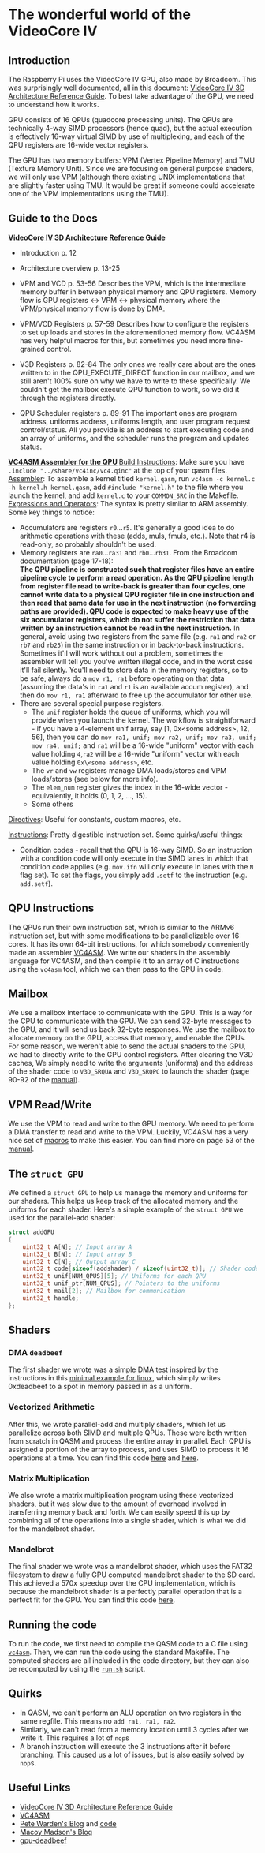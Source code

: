 # The wonderful world of the VideoCore IV

## Introduction

The Raspberry Pi uses the VideoCore IV GPU, also made by Broadcom. This was surprisingly well documented, all in this document: [VideoCore IV 3D Architecture Reference Guide](./docs/VideoCore%20IV%203D%20Architecture%20Reference%20Guide.pdf). To best take advantage of the GPU, we need to understand how it works.

GPU consists of 16 QPUs (quadcore processing units). The QPUs are technically 4-way SIMD processors (hence quad), but the actual execution is effectively 16-way virtual SIMD by use of multiplexing, and each of the QPU registers are 16-wide vector registers. 

The GPU has two memory buffers: VPM (Vertex Pipeline Memory) and TMU (Texture Memory Unit). Since we are focusing on general purpose shaders, we will only use VPM (although there existing UNIX implementations that are slightly faster using TMU. It would be great if someone could accelerate one of the VPM implementations using the TMU).

## Guide to the Docs

<b>[VideoCore IV 3D Architecture Reference Guide](./docs/VideoCore%20IV%203D%20Architecture%20Reference%20Guide.pdf) </b> 

- Introduction p. 12 
- Architecture overview p. 13-25

- VPM and VCD p. 53-56 
Describes the VPM, which is the intermediate memory buffer in between physical memory and QPU registers. Memory flow is GPU registers <-> VPM <-> physical memory where the VPM/physical memory flow is done by DMA. 
- VPM/VCD Registers p. 57-59 
Describes how to configure the registers to set up loads and stores in the aforementioned memory flow. VC4ASM has very helpful macros for this, but sometimes you need more fine-grained control. 
- V3D Registers p. 82-84 
The only ones we really care about are the ones written to in the QPU_EXECUTE_DIRECT function in our mailbox, and we still aren't 100% sure on why we have to write to these specifically. We couldn't get the mailbox execute QPU function to work, so we did it through the registers directly. 
- QPU Scheduler registers p. 89-91 
The important ones are program address, uniforms address, uniforms length, and user program request control/status. All you provide is an address to start executing code and an array of uniforms, and the scheduler runs the program and updates status. 

<b>[VC4ASM Assembler for the QPU](https://maazl.de/project/vc4asm/doc/index.html) </b> 
[Build Instructions](https://maazl.de/project/vc4asm/doc/index.html#build): Make sure you have `.include "../share/vc4inc/vc4.qinc"` at the top of your qasm files. 
[Assembler](https://maazl.de/project/vc4asm/doc/index.html#vc4asm): To assemble a kernel titled `kernel.qasm`, run `vc4asm -c kernel.c -h kernel.h kernel.qasm`, add `#include "kernel.h"` to the file where you launch the kernel,  and add `kernel.c` to your `COMMON_SRC` in the Makefile. 
[Expressions and Operators](https://www.maazl.de/project/vc4asm/doc/expressions.html): The syntax is pretty similar to ARM assembly. Some key things to notice:
- Accumulators are registers `r0`...`r5`. It's generally a good idea to do arithmetic operations with these (adds, muls, fmuls, etc.). Note that r4 is read-only, so probably shouldn't be used. 
- Memory registers are `ra0`...`ra31` and `rb0`...`rb31`. From the Broadcom documentation (page 17-18):  
    <b>The QPU pipeline is constructed such that register files have an entire pipeline cycle to perform a read operation. As the QPU pipeline length from register file read to write-back is greater than four cycles, one cannot write data to a physical QPU register file in one instruction and then read that same data for use in the next instruction (no forwarding paths are provided). QPU code is expected to make heavy use of the six accumulator registers, which do not suffer the restriction that data written by an instruction cannot be read in the next instruction.</b>
In general, avoid using two registers from the same file (e.g. `ra1` and `ra2` or `rb7` and `rb25`) in the same instruction or in back-to-back instructions. Sometimes it'll will work without out a problem, sometimes the assembler will tell you you've written illegal code, and in the worst case it'll fail silently. You'll need to store data in the memory registers, so to be safe, always do a `mov r1, ra1` before operating on that data (assuming the data's in `ra1` and `r1` is an available accum register), and then do `mov r1, ra1` afterward to free up the accumulator for other use.
- There are several special purpose registers. 
  - The `unif` register holds the queue of uniforms, which you will provide when you launch the kernel. The workflow is straightforward - if you have  a 4-element unif array, say [1, 0x\<some address>, 12, 56], then you can do 
`mov ra1, unif; mov ra2, unif; mov ra3, unif; mov ra4, unif;` and `ra1` will be a 16-wide "uniform" vector with each value holding `4`,`ra2` will be a 16-wide "uniform" vector with each value holding `0x\<some address>`, etc. 
  - The `vr` and `vw` registers manage DMA loads/stores and VPM loads/stores (see below for more info). 
  - The `elem_num` register gives the index in the 16-wide vector - equivalently, it holds (0, 1, 2, ..., 15). 
  - Some others

[Directives](https://www.maazl.de/project/vc4asm/doc/directives.html): Useful for constants, custom macros, etc. 

[Instructions](https://www.maazl.de/project/vc4asm/doc/instructions.html): Pretty digestible instruction set. Some quirks/useful things:

- Condition codes - recall that the QPU is 16-way SIMD. So an instruction with a condition code will only execute in the SIMD lanes in which that condition code applies (e.g. `mov.ifn` will only execute in lanes with the `N` flag set). To set the flags, you simply add `.setf` to the instruction (e.g. `add.setf`).   


## QPU Instructions

The QPUs run their own instruction set, which is similar to the ARMv6 instruction set, but with some modifications to be parallelizable over 16 cores. It has its own 64-bit instructions, for which somebody conveniently made an assembler [VC4ASM](https://maazl.de/project/vc4asm/doc/index.html). We write our shaders in the assembly language for VC4ASM, and then compile it to an array of C instructions using the `vc4asm` tool, which we can then pass to the GPU in code.

## Mailbox

We use a mailbox interface to communicate with the GPU. This is a way for the CPU to communicate with the GPU. We can send 32-byte messages to the GPU, and it will send us back 32-byte responses. We use the mailbox to allocate memory on the GPU, access that memory, and enable the QPUs. For some reason, we weren't able to send the actual shaders to the GPU, we had to directly write to the GPU control registers. After clearing the V3D caches, We simply need to write the arguments (uniforms) and the address of the shader code to `V3D_SRQUA` and `V3D_SRQPC` to launch the shader (page 90-92 of the [manual](./docs/VideoCore%20IV%203D%20Architecture%20Reference%20Guide.pdf)).

## VPM Read/Write

We use the VPM to read and write to the GPU memory. We need to perform a DMA transfer to read and write to the VPM. Luckily, VC4ASM has a very nice set of [macros](https://maazl.de/project/vc4asm/doc/vc4.qinc.html#VPM) to make this easier. You can find more on page 53 of the [manual](./docs/VideoCore%20IV%203D%20Architecture%20Reference%20Guide.pdf).

## The `struct GPU`

We defined a `struct GPU` to help us manage the memory and uniforms for our shaders. This helps us keep track of the allocated memory and the uniforms for each shader. Here's a simple example of the `struct GPU` we used for the parallel-add shader:

```c
struct addGPU
{
    uint32_t A[N]; // Input array A
    uint32_t B[N]; // Input array B
    uint32_t C[N]; // Output array C
    uint32_t code[sizeof(addshader) / sizeof(uint32_t)]; // Shader code
    uint32_t unif[NUM_QPUS][5]; // Uniforms for each QPU
    uint32_t unif_ptr[NUM_QPUS]; // Pointers to the uniforms
    uint32_t mail[2]; // Mailbox for communication
    uint32_t handle;
};
```

## Shaders

### DMA `deadbeef`

The first shader we wrote was a simple DMA test inspired by the instructions in this [minimal example for linux](https://github.com/0xfaded/gpu-deadbeef), which simply writes 0xdeadbeef to a spot in memory passed in as a uniform.

### Vectorized Arithmetic

After this, we wrote parallel-add and multiply shaders, which let us parallelize across both SIMD and multiple QPUs. These were both written from scratch in QASM and process the entire array in parallel. Each QPU is assigned a portion of the array to process, and uses SIMD to process it 16 operations at a time. You can find this code [here](./code/parallel-add.qasm) and [here](./code/vector-multiply.qasm). 

### Matrix Multiplication

We also wrote a matrix multiplication program using these vectorized shaders, but it was slow due to the amount of overhead involved in transferring memory back and forth. We can easily speed this up by combining all of the operations into a single shader, which is what we did for the mandelbrot shader.

### Mandelbrot

The final shader we wrote was a mandelbrot shader, which uses the FAT32 filesystem to draw a fully GPU computed mandelbrot shader to the SD card. This achieved a 570x speedup over the CPU implementation, which is because the mandelbrot shader is a perfectly parallel operation that is a perfect fit for the GPU. You can find this code [here](./code/mandelbrot.qasm).


## Running the code

To run the code, we first need to compile the QASM code to a C file using [`vc4asm`](https://maazl.de/project/vc4asm/doc/index.html). Then, we can run the code using the standard Makefile. The computed shaders are all included in the code directory, but they can also be recomputed by using the [`run.sh`](./code/run.sh) script.

## Quirks

- In QASM, we can't perform an ALU operation on two registers in the same regfile. This means no `add ra1, ra1, ra2`.
- Similarly, we can't read from a memory location until 3 cycles after we write it. This requires a lot of `nop`s
- A branch instruction will execute the 3 instructions after it before branching. This caused us a lot of issues, but is also easily solved by `nop`s.

## Useful Links

- [VideoCore IV 3D Architecture Reference Guide](./docs/VideoCore%20IV%203D%20Architecture%20Reference%20Guide.pdf)
- [VC4ASM](https://maazl.de/project/vc4asm/doc/index.html)
- [Pete Warden's Blog](https://petewarden.com/2014/08/07/how-to-optimize-raspberry-pi-code-using-its-gpu/) and [code](https://github.com/jetpacapp/pi-gemm)
- [Macoy Madson's Blog](https://macoy.me/blog/programming/PiGPU)
- [gpu-deadbeef](https://github.com/0xfaded/gpu-deadbeef)
